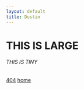 ```yaml
---
layout: default
title: Dustin
---
```


<div>

<h1>
THIS IS LARGE
</h1>

<h6>
THIS IS TINY
</h6>

[404](http://dustin.n.shaffer.ignorelist.com/meowmix)
[home](/)
</div>
